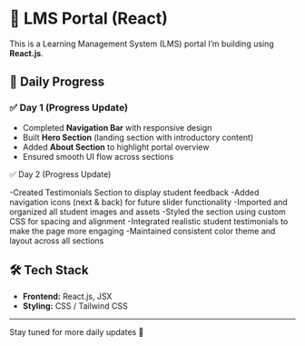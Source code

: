 # 📘 LMS Portal (React)

This is a Learning Management System (LMS) portal I’m building using **React.js**.  
  

## 📅 Daily Progress

### ✅ Day 1 (Progress Update)
- Completed **Navigation Bar** with responsive design  
- Built **Hero Section** (landing section with introductory content)  
- Added **About Section** to highlight portal overview  
- Ensured smooth UI flow across sections  

✅ Day 2 (Progress Update)

-Created Testimonials Section to display student feedback
-Added navigation icons (next & back) for future slider functionality
-Imported and organized all student images and assets
-Styled the section using custom CSS for spacing and alignment
-Integrated realistic student testimonials to make the page more engaging
-Maintained consistent color theme and layout across all sections

## 🛠 Tech Stack
- **Frontend:** React.js, JSX  
- **Styling:** CSS / Tailwind CSS 
---

Stay tuned for more daily updates 🚀

